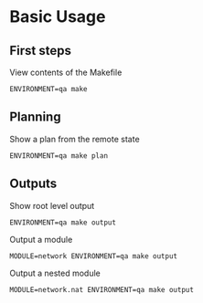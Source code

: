 # Basic Usage
## First steps
View contents of the Makefile
```
ENVIRONMENT=qa make
```

## Planning
Show a plan from the remote state
```
ENVIRONMENT=qa make plan
```

## Outputs
Show root level output
```
ENVIRONMENT=qa make output
```

Output a module
```
MODULE=network ENVIRONMENT=qa make output
```

Output a nested module
```
MODULE=network.nat ENVIRONMENT=qa make output
```
